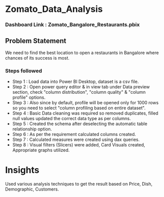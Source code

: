 # Zomato_Data_Analysis

### Dashboard Link : Zomato_Bangalore_Restaurants.pbix

## Problem Statement

We need to find the best location to open a restaurants in Bangalore where chances of its success is most.


### Steps followed 

- Step 1 : Load data into Power BI Desktop, dataset is a csv file.
- Step 2 : Open power query editor & in view tab under Data preview section, check "column distribution", "column quality" & "column profile" options.
- Step 3 : Also since by default, profile will be opened only for 1000 rows so you need to select "column profiling based on entire dataset".
- Step 4 : Basic Data cleaning was required so removed duplicates, filled null values updated the correct data type as per columns.
- Step 5 : Created the schema after deselecting the automatic table relationship option.
- Step 6 : As per the requirement calculated columns created.
- Step 7 : Calculated measures were created using dax queries. 
- Step 8 : Visual filters (Slicers) were added, Card Visuals created, Appropriate graphs utilized.

# Insights

Used various analysis techniques to get the result based on Price, Dish, Demographic, Customers.
